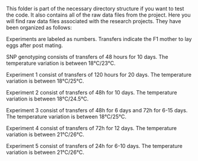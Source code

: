 This folder is part of the necessary directory structure if you want to test the code. It also contains all of the raw data files from the project.
Here you will find raw data files associated with the research projects. They have been organized as follows:

Experiments are labeled as numbers. Transfers indicate the F1 mother to lay eggs after post mating.

SNP genotyping consists of transfers of 48 hours for 10 days. The temperature variation is between 18°C/23°C.


Experiment 1 consist of transfers of 120 hours for 20 days. The temperature variation is between 18°C/25°C.


Experiment 2 consist of transfers of 48h  for 10 days. The temperature variation is between 18°C/24.5°C.


Experiment 3 consist of transfers of 48h  for 6 days and 72h for 6-15 days. The temperature variation is between 18°C/25°C.


Experiment 4 consist of transfers of 72h  for 12 days. The temperature variation is between 21°C/26°C.


Experiment 5 consist of transfers of 24h  for 6-10 days. The temperature variation is between 21°C/26°C.


